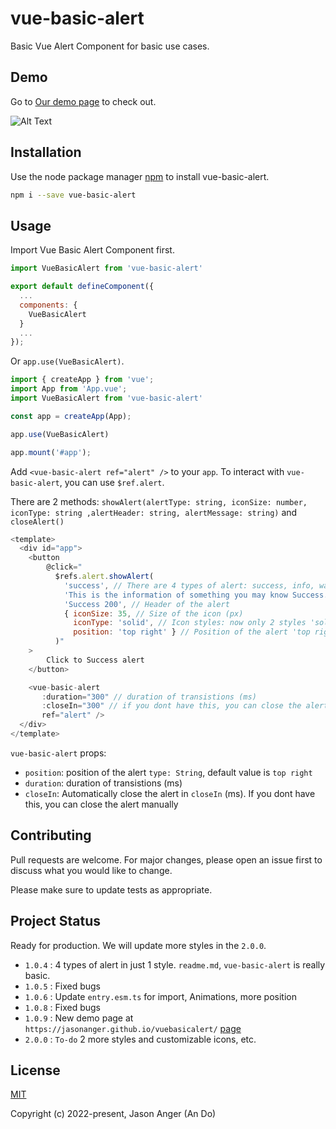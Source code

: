 # vue-basic-alert

Basic Vue Alert Component for basic use cases.

## Demo

Go to [Our demo page](https://jasonanger.github.io/vuebasicalert/) to check out.

![Alt Text](https://media3.giphy.com/media/esGefiT48Dnx947at6/giphy.gif)

## Installation

Use the node package manager [npm](https://www.npmjs.com/package/vue-basic-alert) to install vue-basic-alert.

```bash
npm i --save vue-basic-alert
```

## Usage

Import Vue Basic Alert Component first.

```javascript
import VueBasicAlert from 'vue-basic-alert'

export default defineComponent({
  ...
  components: {
    VueBasicAlert
  }
  ...
});

```

Or ``app.use(VueBasicAlert)``.

```javascript
import { createApp } from 'vue';
import App from 'App.vue';
import VueBasicAlert from 'vue-basic-alert'

const app = createApp(App);

app.use(VueBasicAlert)

app.mount('#app');

```

Add ``<vue-basic-alert ref="alert" />`` to your ``app``.
To interact with ``vue-basic-alert``, you can use ``$ref.alert``.

There are 2 methods: ``showAlert(alertType: string, iconSize: number, iconType: string ,alertHeader: string, alertMessage: string)`` and ``closeAlert()``

```javascript
<template>
  <div id="app">
    <button 
        @click="
          $refs.alert.showAlert(
            'success', // There are 4 types of alert: success, info, warning, error
            'This is the information of something you may know Success.', // Message of the alert
            'Success 200', // Header of the alert
            { iconSize: 35, // Size of the icon (px)
              iconType: 'solid', // Icon styles: now only 2 styles 'solid' and 'regular'
              position: 'top right' } // Position of the alert 'top right', 'top left', 'bottom left', 'bottom right'
          )"
    >
        Click to Success alert
    </button>

    <vue-basic-alert 
       :duration="300" // duration of transistions (ms)
       :closeIn="300" // if you dont have this, you can close the alert manually
       ref="alert" />
  </div>
</template>
```

``vue-basic-alert`` props:
  
  - ``position``: position of the alert ``type: String``, default value is ``top right``
  - ``duration``: duration of transistions (ms)
  - ``closeIn``: Automatically close the alert in ``closeIn`` (ms). If you dont have this, you can close the alert manually


## Contributing
Pull requests are welcome. For major changes, please open an issue first to discuss what you would like to change.

Please make sure to update tests as appropriate.

## Project Status
Ready for production. We will update more styles in the ``2.0.0``.
 - ``1.0.4`` : 4 types of alert in just 1 style. ``readme.md``, ``vue-basic-alert`` is really basic.
 - ``1.0.5`` : Fixed bugs
 - ``1.0.6`` : Update ``entry.esm.ts`` for import, Animations, more position
 - ``1.0.8`` : Fixed bugs
 - ``1.0.9`` : New demo page at ``https://jasonanger.github.io/vuebasicalert/`` [page](https://jasonanger.github.io/vuebasicalert/)
 - ``2.0.0`` : ``To-do`` 2 more styles and customizable icons, etc.

## License
[MIT](https://choosealicense.com/licenses/mit/)

Copyright (c) 2022-present, Jason Anger (An Do)
